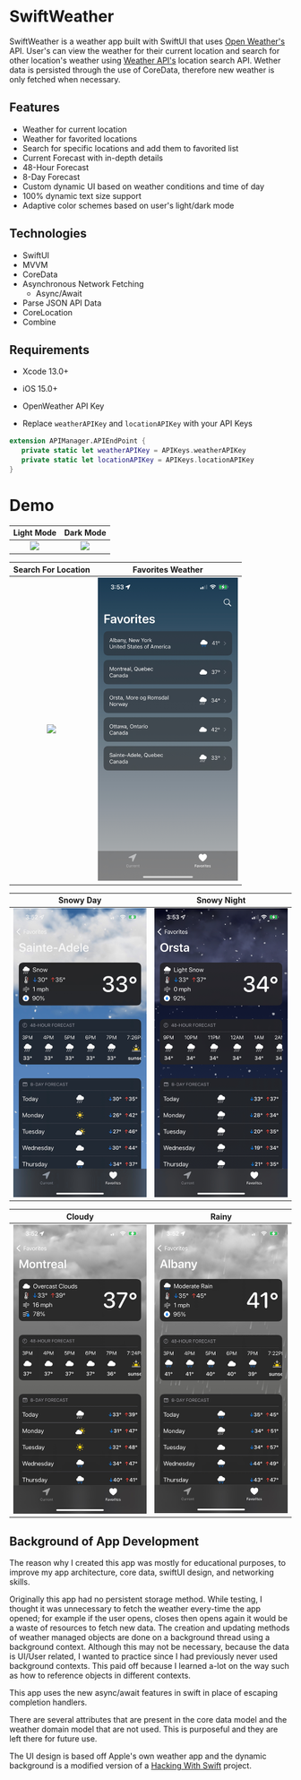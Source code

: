# SwiftWeather


SwiftWeather is a weather app built with SwiftUI that uses [Open Weather's](https://openweathermap.org) API. User's can view the weather for their current location and search for other location's weather using [Weather API's](https://www.weatherapi.com/api-explorer.aspx#search) location search API. Wether data is persisted through the use of CoreData, therefore new weather is only fetched when necessary.


## Features
- Weather for current location
- Weather for favorited locations
- Search for specific locations and add them to favorited list
- Current Forecast with in-depth details
- 48-Hour Forecast
- 8-Day Forecast
- Custom dynamic UI based on weather conditions and time of day
- 100% dynamic text size support
- Adaptive color schemes based on user's light/dark mode 

## Technologies
- SwiftUI
- MVVM
- CoreData
- Asynchronous Network Fetching
    - Async/Await
- Parse JSON API Data
- CoreLocation
- Combine

## Requirements
- Xcode 13.0+
- iOS 15.0+
- OpenWeather API Key

- Replace `weatherAPIKey` and `locationAPIKey` with your API Keys 

```swift
extension APIManager.APIEndPoint {
   private static let weatherAPIKey = APIKeys.weatherAPIKey
   private static let locationAPIKey = APIKeys.locationAPIKey
}
```

# Demo

Light Mode                                                         |  Dark Mode                                                       
:----------------------------------------------------------------:|:--------------------------------------------------------------------:
[<img src="README_IMAGES/lightMode.gif" width="250"/>](image.png) | [<img src="README_IMAGES/darkMode.gif" width="250"/>](image.png)

Search For Location                                                    |  Favorites Weather
:---------------------------------------------------------------------:|:--------------------------------------------------------------------:
[<img src="README_IMAGES/locationSearch.gif" width="250"/>](image.png) | [<img src="README_IMAGES/favoritesWeather.jpeg" width="250"/>](image.png)

Snowy Day                                                              |  Snowy Night
:----------------------------------------------------------------------:|:--------------------------------------------------------------------:
[<img src="README_IMAGES/snowyWeatherDay.jpeg" width="250"/>](image.png) | [<img src="README_IMAGES/snowyWeatherNight.jpeg" width="250"/>](image.png)

Cloudy                                                                 |  Rainy
:---------------------------------------------------------------------:|:--------------------------------------------------------------------:
[<img src="README_IMAGES/cloudyWeather.jpeg" width="250"/>](image.png) | [<img src="README_IMAGES/rainyWeather.jpeg" width="250"/>](image.png)



## Background of App Development
The reason why I created this app was mostly for educational purposes, to improve my app architecture, core data, swiftUI design, and networking skills. 

Originally this app had no persistent storage method. While testing, I thought it was unnecessary to fetch the weather every-time the app opened; for example if the user opens, closes then opens again it would be a waste of resources to fetch new data. The creation and updating methods of weather managed objects are done on a background thread using a background context. Although this may not be necessary, because the data is UI/User related, I wanted to practice since I had previously never used background contexts. This paid off because I learned a-lot on the way such as how to reference objects in different contexts.

This app uses the new async/await features in swift in place of escaping completion handlers. 

There are several attributes that are present in the core data model and the weather domain model that are not used. This is purposeful and they are left there for future use.

The UI design is based off Apple's own weather app and the dynamic background is a modified version of a [Hacking With Swift](https://www.hackingwithswift.com) project. 


